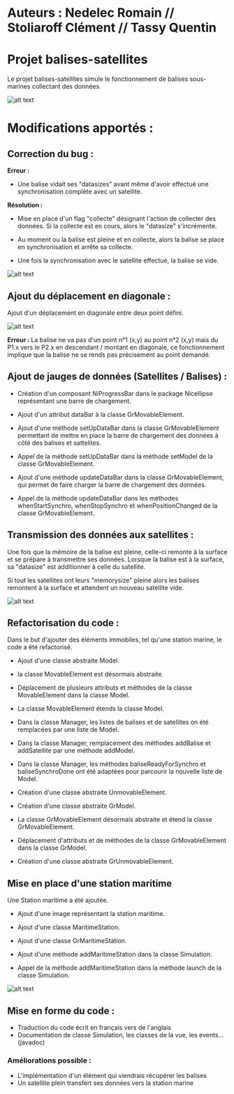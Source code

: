 
# Auteurs : Nedelec Romain // Stoliaroff Clément // Tassy Quentin

# Projet balises-satellites
Le projet balises-satellites simule le fonctionnement de balises sous-marines collectant des données.

![alt text](./screenshots/ancienneVersion.png "img1")

# Modifications apportés :
## Correction du bug : 

**Erreur :**

- Une balise vidait ses "datasizes" avant même d'avoir effectué une synchronisation complète avec un satellite.

**Résolution :**

- Mise en place d'un flag "collecte" désignant l'action de collecter des données. Si la collecte est en cours, alors le "datasize" s'incrémente.

- Au moment ou la balise est pleine et en collecte, alors la balise se place en synchronisation et arrête sa collecte. 

- Une fois la synchronisation avec le satellite effectué, la balise se vide.

![alt text](./screenshots/satellites-balises.gif "img2")

## Ajout du déplacement en diagonale :
Ajout d'un déplacement en diagonale entre deux point défini.

![alt text](./screenshots/Diagonale.png "img3")

**Erreur :**
La balise ne va pas d'un point n°1 (x,y) au point n°2 (x,y) mais du P1.x vers le P2.x en descendant / montant en diagonale, ce fonctionnement implique que la balise ne se rends pas précisement au point demandé.

## Ajout de jauges de données (Satellites / Balises) :

- Création d'un composant NiProgressBar dans le package Nicellipse représentant une barre de chargement.

- Ajout d'un attribut dataBar à la classe GrMovableElement.

- Ajout d'une méthode setUpDataBar dans la classe GrMovableElement permettant de mettre en place la barre de chargement des données à côté des balises et sattelites.

- Appel de la méthode setUpDataBar dans la méthode setModel de la classe GrMovableElement.

- Ajout d'une méthode updateDataBar dans la classe GrMovableElement, qui permet de faire charger la barre de chargement des données.

- Appel de la méthode updateDataBar dans les méthodes whenStartSynchro, whenStopSynchro et whenPositionChanged de la classe GrMovableElement.

## Transmission des données aux satellites :
Une fois que la mémoire de la balise est pleine, celle-ci remonte à la surface et se prépare à transmettre ses données. Lorsque la balise est à la surface, sa "datasize" est additionner à celle du satellite.

Si tout les satellites ont leurs "memorysize" pleine alors les balises remontent à la surface et attendent un nouveau satellite vide. 

![alt text](./screenshots/fullmemory.gif "img4")

## Refactorisation du code :

Dans le but d'ajouter des éléments immobiles, tel qu'une station marine, le code a été refactorisé.

- Ajout d'une classe abstraite Model.

- la classe MovableElement est désormais abstraite.

- Déplacement de plusieurs attributs et méthodes de la classe MovableElement dans la classe Model.

- La classe MovableElement étends la classe Model.

- Dans la classe Manager, les listes de balises et de satellites on été remplacées par une liste de Model.

- Dans la classe Manager, remplacement des méthodes addBalise et addSatellite par une méthode addModel.

- Dans la classe Manager, les méthodes baliseReadyForSynchro et baliseSynchroDone ont été adaptées pour parcourir la nouvelle liste de Model.

- Création d'une classe abstraite UnmovableElement.

- Création d'une classe abstraite GrModel.

- La classe GrMovableElement désormais abstraite et étend la classe GrMovableElement.

- Déplacement d'attributs et de méthodes de la classe GrMovableElement dans la classe GrModel.

- Création d'une classe abstraite GrUnmovableElement.

## Mise en place d'une station maritime

Une Station maritime a été ajoutée.

- Ajout d'une image représentant la station maritime.

- Ajout d'une classe MaritimeStation.

- Ajout d'une classe GrMaritimeStation.

- Ajout d'une méthode addMaritimeStation dans la classe Simulation.

- Appel de la méthode addMaritimeStation dans la méthode launch de la classe Simulation.

![alt text](./screenshots/stationMaritime.png  "img5")

## Mise en forme du code :
- Traduction du code écrit en français vers de l'anglais
- Documentation de classe Simulation, les classes de la vue, les events... (javadoc)

### Améliorations possible :
- L'implémentation d'un élément qui viendrais récupérer les balises
- Un satellite plein transfert ses données vers la station marine

